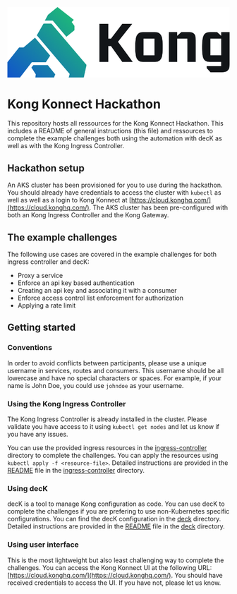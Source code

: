 ![Kong Logo](./images/kong.png)

# Kong Konnect Hackathon

This repository hosts all ressources for the Kong Konnect Hackathon. This includes a README of general instructions (this file) and ressources to complete the example challenges both using the automation with decK as well as with the Kong Ingress Controller.

## Hackathon setup

An AKS cluster has been provisioned for you to use during the hackathon. You should already have credentials to access the cluster with `kubectl` as well as well as a login to Kong Konnect at [https://cloud.konghq.com/](https://cloud.konghq.com/). The AKS cluster has been pre-configured with both an Kong Ingress Controller and the Kong Gateway.

## The example challenges

The following use cases are covered in the example challenges for both ingress controller and decK:

- Proxy a service
- Enforce an api key based authentication
- Creating an api key and associating it with a consumer
- Enforce access control list enforcement for authorization
- Applying a rate limit

## Getting started

### Conventions

In order to avoid conflicts between participants, please use a unique username in services, routes and consumers. This username should be all lowercase and have no special characters or spaces. For example, if your name is John Doe, you could use `johndoe` as your username.

### Using the Kong Ingress Controller

The Kong Ingress Controller is already installed in the cluster. Please validate you have access to it using `kubectl get nodes` and let us know if you have any issues.

You can use the provided ingress resources in the [ingress-controller](./ingress-controller) directory to complete the challenges. You can apply the resources using `kubectl apply -f <resource-file>`. Detailed instructions are provided in the [README](./ingress-controller) file in the [ingress-controller](./ingress-controller) directory.

### Using decK

decK is a tool to manage Kong configuration as code. You can use decK to complete the challenges if you are prefering to use non-Kubernetes specific configurations. You can find the decK configuration in the [deck](./deck) directory. Detailed instructions are provided in the [README](./deck) file in the [deck](./deck) directory.

### Using user interface

This is the most lightweight but also least challenging way to complete the challenges. You can access the Kong Konnect UI at the following URL: [https://cloud.konghq.com/](https://cloud.konghq.com/). You should have received credentials to access the UI. If you have not, please let us know.